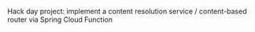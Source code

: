 Hack day project: implement a content resolution service / content-based router via Spring Cloud Function
